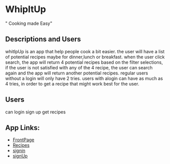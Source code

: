 # WhipItUp

" Cooking made Easy"
## Descriptions and Users 
whitIpUp is an app that help people cook a bit easier. the user will have a list of potential recipes maybe for dinner,lunch or breakfast. when the user click search, the app will return 4 potential recipes based on the filter selections, if the user is not satisfied with any of the 4 recipe, the user can search again and the app will return another potential recipes. regular users without a login will only have 2 tries. users with alogin can have as much as 4 tries, in order to get a recipe that might work best for the user.

## Users

can login 
sign up
get recipes

## App Links: 

* [FrontPage](Signin.html)
* [Recipes](recipes.html)
* [signin](signin.html)
* [signUp](signup.html)



